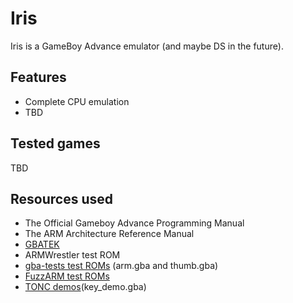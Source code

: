 # Iris

Iris is a GameBoy Advance emulator (and maybe DS in the future).

## Features

- Complete CPU emulation
- TBD

## Tested games

TBD

## Resources used

- The Official Gameboy Advance Programming Manual
- The ARM Architecture Reference Manual
- [GBATEK](https://problemkaputt.de/gbatek.htm)
- ARMWrestler test ROM
- [gba-tests test ROMs](https://github.com/jsmolka/gba-tests) (arm.gba and thumb.gba)
- [FuzzARM test ROMs](https://github.com/DenSinH/FuzzARM)
- [TONC demos](https://www.coranac.com/tonc/text/toc.htm)(key_demo.gba)

